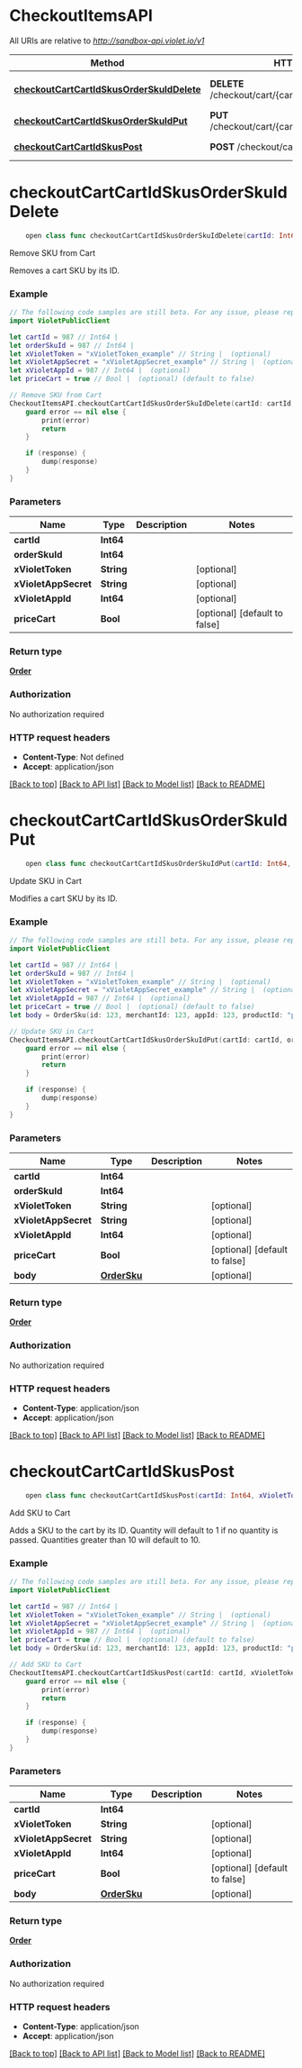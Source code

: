 # CheckoutItemsAPI

All URIs are relative to *http://sandbox-api.violet.io/v1*

Method | HTTP request | Description
------------- | ------------- | -------------
[**checkoutCartCartIdSkusOrderSkuIdDelete**](CheckoutItemsAPI.md#checkoutcartcartidskusorderskuiddelete) | **DELETE** /checkout/cart/{cart_id}/skus/{order_sku_id} | Remove SKU from Cart
[**checkoutCartCartIdSkusOrderSkuIdPut**](CheckoutItemsAPI.md#checkoutcartcartidskusorderskuidput) | **PUT** /checkout/cart/{cart_id}/skus/{order_sku_id} | Update SKU in Cart
[**checkoutCartCartIdSkusPost**](CheckoutItemsAPI.md#checkoutcartcartidskuspost) | **POST** /checkout/cart/{cart_id}/skus | Add SKU to Cart


# **checkoutCartCartIdSkusOrderSkuIdDelete**
```swift
    open class func checkoutCartCartIdSkusOrderSkuIdDelete(cartId: Int64, orderSkuId: Int64, xVioletToken: String? = nil, xVioletAppSecret: String? = nil, xVioletAppId: Int64? = nil, priceCart: Bool? = nil, completion: @escaping (_ data: Order?, _ error: Error?) -> Void)
```

Remove SKU from Cart

Removes a cart SKU by its ID.

### Example
```swift
// The following code samples are still beta. For any issue, please report via http://github.com/OpenAPITools/openapi-generator/issues/new
import VioletPublicClient

let cartId = 987 // Int64 | 
let orderSkuId = 987 // Int64 | 
let xVioletToken = "xVioletToken_example" // String |  (optional)
let xVioletAppSecret = "xVioletAppSecret_example" // String |  (optional)
let xVioletAppId = 987 // Int64 |  (optional)
let priceCart = true // Bool |  (optional) (default to false)

// Remove SKU from Cart
CheckoutItemsAPI.checkoutCartCartIdSkusOrderSkuIdDelete(cartId: cartId, orderSkuId: orderSkuId, xVioletToken: xVioletToken, xVioletAppSecret: xVioletAppSecret, xVioletAppId: xVioletAppId, priceCart: priceCart) { (response, error) in
    guard error == nil else {
        print(error)
        return
    }

    if (response) {
        dump(response)
    }
}
```

### Parameters

Name | Type | Description  | Notes
------------- | ------------- | ------------- | -------------
 **cartId** | **Int64** |  | 
 **orderSkuId** | **Int64** |  | 
 **xVioletToken** | **String** |  | [optional] 
 **xVioletAppSecret** | **String** |  | [optional] 
 **xVioletAppId** | **Int64** |  | [optional] 
 **priceCart** | **Bool** |  | [optional] [default to false]

### Return type

[**Order**](Order.md)

### Authorization

No authorization required

### HTTP request headers

 - **Content-Type**: Not defined
 - **Accept**: application/json

[[Back to top]](#) [[Back to API list]](../README.md#documentation-for-api-endpoints) [[Back to Model list]](../README.md#documentation-for-models) [[Back to README]](../README.md)

# **checkoutCartCartIdSkusOrderSkuIdPut**
```swift
    open class func checkoutCartCartIdSkusOrderSkuIdPut(cartId: Int64, orderSkuId: Int64, xVioletToken: String? = nil, xVioletAppSecret: String? = nil, xVioletAppId: Int64? = nil, priceCart: Bool? = nil, body: OrderSku? = nil, completion: @escaping (_ data: Order?, _ error: Error?) -> Void)
```

Update SKU in Cart

Modifies a cart SKU by its ID.

### Example
```swift
// The following code samples are still beta. For any issue, please report via http://github.com/OpenAPITools/openapi-generator/issues/new
import VioletPublicClient

let cartId = 987 // Int64 | 
let orderSkuId = 987 // Int64 | 
let xVioletToken = "xVioletToken_example" // String |  (optional)
let xVioletAppSecret = "xVioletAppSecret_example" // String |  (optional)
let xVioletAppId = 987 // Int64 |  (optional)
let priceCart = true // Bool |  (optional) (default to false)
let body = OrderSku(id: 123, merchantId: 123, appId: 123, productId: "productId_example", skuId: 123, externalId: "externalId_example", name: "name_example", thumbnail: "thumbnail_example", quantity: 123, price: 123) // OrderSku |  (optional)

// Update SKU in Cart
CheckoutItemsAPI.checkoutCartCartIdSkusOrderSkuIdPut(cartId: cartId, orderSkuId: orderSkuId, xVioletToken: xVioletToken, xVioletAppSecret: xVioletAppSecret, xVioletAppId: xVioletAppId, priceCart: priceCart, body: body) { (response, error) in
    guard error == nil else {
        print(error)
        return
    }

    if (response) {
        dump(response)
    }
}
```

### Parameters

Name | Type | Description  | Notes
------------- | ------------- | ------------- | -------------
 **cartId** | **Int64** |  | 
 **orderSkuId** | **Int64** |  | 
 **xVioletToken** | **String** |  | [optional] 
 **xVioletAppSecret** | **String** |  | [optional] 
 **xVioletAppId** | **Int64** |  | [optional] 
 **priceCart** | **Bool** |  | [optional] [default to false]
 **body** | [**OrderSku**](OrderSku.md) |  | [optional] 

### Return type

[**Order**](Order.md)

### Authorization

No authorization required

### HTTP request headers

 - **Content-Type**: application/json
 - **Accept**: application/json

[[Back to top]](#) [[Back to API list]](../README.md#documentation-for-api-endpoints) [[Back to Model list]](../README.md#documentation-for-models) [[Back to README]](../README.md)

# **checkoutCartCartIdSkusPost**
```swift
    open class func checkoutCartCartIdSkusPost(cartId: Int64, xVioletToken: String? = nil, xVioletAppSecret: String? = nil, xVioletAppId: Int64? = nil, priceCart: Bool? = nil, body: OrderSku? = nil, completion: @escaping (_ data: Order?, _ error: Error?) -> Void)
```

Add SKU to Cart

Adds a SKU to the cart by its ID. Quantity will default to 1 if no quantity is passed. Quantities greater than 10 will default to 10.

### Example
```swift
// The following code samples are still beta. For any issue, please report via http://github.com/OpenAPITools/openapi-generator/issues/new
import VioletPublicClient

let cartId = 987 // Int64 | 
let xVioletToken = "xVioletToken_example" // String |  (optional)
let xVioletAppSecret = "xVioletAppSecret_example" // String |  (optional)
let xVioletAppId = 987 // Int64 |  (optional)
let priceCart = true // Bool |  (optional) (default to false)
let body = OrderSku(id: 123, merchantId: 123, appId: 123, productId: "productId_example", skuId: 123, externalId: "externalId_example", name: "name_example", thumbnail: "thumbnail_example", quantity: 123, price: 123) // OrderSku |  (optional)

// Add SKU to Cart
CheckoutItemsAPI.checkoutCartCartIdSkusPost(cartId: cartId, xVioletToken: xVioletToken, xVioletAppSecret: xVioletAppSecret, xVioletAppId: xVioletAppId, priceCart: priceCart, body: body) { (response, error) in
    guard error == nil else {
        print(error)
        return
    }

    if (response) {
        dump(response)
    }
}
```

### Parameters

Name | Type | Description  | Notes
------------- | ------------- | ------------- | -------------
 **cartId** | **Int64** |  | 
 **xVioletToken** | **String** |  | [optional] 
 **xVioletAppSecret** | **String** |  | [optional] 
 **xVioletAppId** | **Int64** |  | [optional] 
 **priceCart** | **Bool** |  | [optional] [default to false]
 **body** | [**OrderSku**](OrderSku.md) |  | [optional] 

### Return type

[**Order**](Order.md)

### Authorization

No authorization required

### HTTP request headers

 - **Content-Type**: application/json
 - **Accept**: application/json

[[Back to top]](#) [[Back to API list]](../README.md#documentation-for-api-endpoints) [[Back to Model list]](../README.md#documentation-for-models) [[Back to README]](../README.md)

